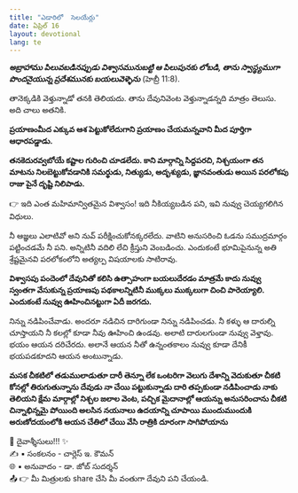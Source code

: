 ```yaml
---
title: "ఎడారిలో  సెలయేర్లు"
date: ఏప్రిల్ 16
layout: devotional
lang: te
---
```


***అబ్రాహాము పిలువబడినప్పుడు విశ్వాసమునుబట్టి ఆ పిలుపునకు లోబడి, తాను స్వాస్థ్యముగా పొందనైయున్న ప్రదేశమునకు బయలువెళ్ళెను*** (హెబ్రీ 11:8).

తానెక్కడికి వెళ్తున్నాడో తనకి తెలియదు. తాను దేవునివెంట వెళ్తున్నాడన్నది మాత్రం తెలుసు. అది చాలు అతనికి. 

**ప్రయాణంమీద ఎక్కువ ఆశ పెట్టుకోలేదుగాని ప్రయాణం చేయమన్నవాని మీద పూర్తిగా ఆధారపడ్డాడు.**

 **తనకెదురవ్వబోయే కష్టాల గురించి చూడలేదు. కాని మార్గాన్ని సిద్దపరచి, నిశ్చయంగా తన మాటను నిలబెట్టుకోవడానికి సమర్థుడు, నిత్యుడు, అదృశ్యుడు, జ్ఞానవంతుడు అయిన పరలోకపు రాజు పైనే దృష్టి నిలిపాడు.**

👉 ఇది ఎంత మహిమాన్వితమైన విశ్వాసం! ఇది నీకియ్యబడిన పని, ఇవి నువ్వు చెయ్యగలిగిన విధులు.

 నీ ఆజ్ఞలు ఎలాటివో అని నువ్ పరీక్షించుకోనక్కరలేదు. వాటిని అనుసరించి ఓడను సముద్రమార్గం పట్టించడమే నీ పని. అన్నిటినీ వదిలి లేచి క్రీస్తుని వెంబడించు. ఎందుకంటే భూమిపైనున్న అతి శ్రేష్టమైనవి పరలోకంలోని అత్యల్ప విషయాలకు సాటిరావు.

**విశ్వాసపు పందెంలో దేవునితో కలిసి ఉత్సాహంగా బయలుదేరడం మాత్రమే కాదు నువ్వు స్వంతగా వేసుకున్న ప్రయాణపు పథకాలన్నిటినీ ముక్కలు ముక్కలుగా చించి పారెయ్యాలి. ఎందుకంటే నువ్వు ఊహించినట్టుగా ఏదీ జరగదు.**

నిన్ను నడిపించేవాడు. అందరూ నడిచిన దారిగుండా నిన్ను నడిపించడు. నీ కళ్ళు ఆ దారుల్ని చూస్తాయని నీ కలల్లో కూడా నీవు ఊహించి ఉండవు. అలాటి దారులగుండా నువ్వు వెళ్తావు. భయం ఆయన దరిచేరదు. అలానే ఆయన నీతో ఉన్నంతకాలం నువ్వు కూడా దేనికీ భయపడకూదని ఆయన అంటున్నాడు.

**మసక చీకటిలో తడుములాడుతూ దారీ తెన్నూ లేక ఒంటరిగా వెలుగు దేశాన్ని వెదుకుతూ చీకటి కోనల్లో తిరుగుతున్నాను దేవుడు నా చేయి పట్టుకున్నాడు దారి తప్పకుండా నడిపించాడు నాకు తెలియని క్షేమ మార్గాల్లో నిశ్చల జలాల వెంట, పచ్చిక మైదానాల్లో ఆయన్ను అనుసరించాను చీకటి చిన్నాభిన్నమై పోయింది అలసిన నయనాలు ఉదయాన్ని చూపాయి ముందుముందుకి అరుణోదయంలోకి ఆయన చేతిలో చేయి వేసి రాత్రికి దూరంగా సాగిపోయాను**

<div class="blessing">🙏 <span class="bless-text">దైవాశ్శీసులు!!!</span> ✨</div>

<div class="credit">✍️ <span class="credit-text">▪ సంకలనం - చార్లెస్ ఇ. కౌమన్</span></div>
<div class="credit">🌐 <span class="credit-text">▪ అనువాదం - డా. జోబ్ సుదర్శన్</span></div>


<div class="share">📤 👉 <span class="share-text">మీ మిత్రులకు share చేసి మీ వంతుగా దేవుని పని చేయండి.</span></div>
